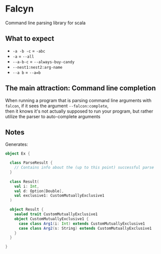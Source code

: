 
# Falcyn

Command line parsing library for scala

## What to expect

- `-a -b -c` = `-abc`
- `-a` = `--all`
- `--a-b-c` = `--always-buy-candy`
- `--nest1:nest2:arg-name`
- `--a b` = `--a=b`

## The main attraction: Command line completion

When running a program that is parsing command line arguments with `falcon`, if it sees the argument `--falcon:complete`,  
then it knows it's not actually supposed to run your program, but rather utilize the parser to auto-complete arguments

## Notes

Generates:
```scala
object Ex {

  class ParseResult {
    // Contains info about the (up to this point) successful parse
  }
  
  class Result(
    val i: Int,
    val d: Option[Double],
    val exclusive1: CustomMutuallyExclusive1
  )

  object Result {
    sealed trait CustomMutuallyExclusive1
    object CustomMutuallyExclusive1 {
      case class Arg1(i: Int) extends CustomMutuallyExclusive1
      case class Arg2(s: String) extends CustomMutuallyExclusive1
    }
  }

}
```
